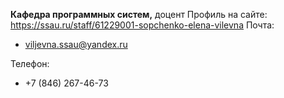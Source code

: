 **Кафедра программных систем,** доцент
Профиль на сайте: 
https://ssau.ru/staff/61229001-sopchenko-elena-vilevna
Почта:
- viljevna.ssau@yandex.ru

Телефон:
- +7 (846) 267-46-73